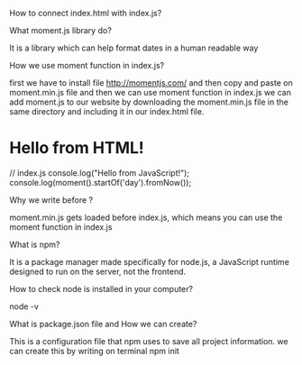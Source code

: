  How to connect index.html with index.js?
 
 <script src="index.js"></script>




 What moment.js library do?
 
 It is a library which can help format dates in a human readable way





 How we use moment function in index.js?
 
 first we have to install file http://momentjs.com/ and then copy and paste on moment.min.js file and then we can use moment function in index.js
 we can add moment.js to our website by downloading the moment.min.js file in the same directory and including it in our index.html file.
<!-- index.html -->
<!DOCTYPE html?
<html lang="en">
<head>
  <meta charset="UTF-8">
  <title>Example</title>
  <link rel="stylesheet" href="index.css">
  <script src="moment.min.js"></script>
  <script src="index.js"></script>
</head>
<body>
  <h1>Hello from HTML!</h1>
</body>
</html>
 
// index.js
  console.log("Hello from JavaScript!");
  console.log(moment().startOf('day').fromNow());






Why we write <script src="moment.min.js"></script> before <script src="index.js"></script>?

moment.min.js gets loaded before index.js, which means you can use the moment function in index.js 





What is npm?

It is a package manager made specifically for node.js, a JavaScript runtime designed to run on the server, not the frontend. 





How to check node is installed in your computer?

node -v





What is package.json file and How we can create?

This is a configuration file that npm uses to save all project information. 
we can create this by writing on terminal npm init
